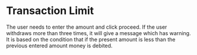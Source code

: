 # Transaction Limit
The user needs to enter the amount and click proceed.
If the user withdraws more than three times, it will give a message which has warning.
It is based on the condition that if the present amount is less than the previous entered amount money is debited.
